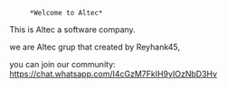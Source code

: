          *Welcome to Altec*

This is Altec a software company.
  
we are Altec grup that created by Reyhank45,
  
you can join our community:
  https://chat.whatsapp.com/I4cGzM7FkIH9yIOzNbD3Hv

